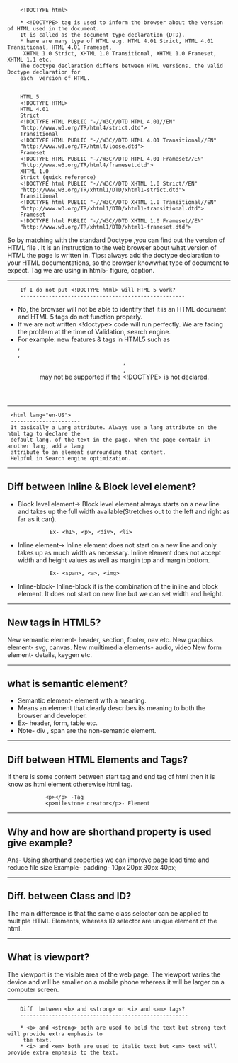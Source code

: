         <!DOCTYPE html>
              
        * <!DOCTYPE> tag is used to inform the browser about the version of HTML used in the document. 
        It is called as the document type declaration (DTD).
        * here are many type of HTML e.g. HTML 4.01 Strict, HTML 4.01 Transitional, HTML 4.01 Frameset, 
         XHTML 1.0 Strict, XHTML 1.0 Transitional, XHTML 1.0 Frameset, XHTML 1.1 etc.
        The doctype declaration differs between HTML versions. the valid Doctype declaration for        
        each  version of HTML.

        
        HTML 5
        <!DOCTYPE HTML>
        HTML 4.01
        Strict
        <!DOCTYPE HTML PUBLIC "-//W3C//DTD HTML 4.01//EN"
        "http://www.w3.org/TR/html4/strict.dtd">
        Transitional
        <!DOCTYPE HTML PUBLIC "-//W3C//DTD HTML 4.01 Transitional//EN"
        "http://www.w3.org/TR/html4/loose.dtd">
        Frameset
        <!DOCTYPE HTML PUBLIC "-//W3C//DTD HTML 4.01 Frameset//EN"
        "http://www.w3.org/TR/html4/frameset.dtd">
        XHTML 1.0
        Strict (quick reference)
        <!DOCTYPE html PUBLIC "-//W3C//DTD XHTML 1.0 Strict//EN"
        "http://www.w3.org/TR/xhtml1/DTD/xhtml1-strict.dtd">
        Transitional
        <!DOCTYPE html PUBLIC "-//W3C//DTD XHTML 1.0 Transitional//EN"
        "http://www.w3.org/TR/xhtml1/DTD/xhtml1-transitional.dtd">
        Frameset
        <!DOCTYPE html PUBLIC "-//W3C//DTD XHTML 1.0 Frameset//EN"
        "http://www.w3.org/TR/xhtml1/DTD/xhtml1-frameset.dtd">

So by matching with the standard Doctype ,you can find out the version of HTML file .
It is an instruction to the web browser about what version of HTML the page is written in.
Tips: always add the doctype declaration to your HTML documentations, so the browser knowwhat type of document to expect.
Tag we are using in html5- figure, caption.

------------------------------------------------------------------------------------------------------

        If I do not put <!DOCTYPE html> will HTML 5 work?
        ----------------------------------------------------
* No, the browser will not be able to identify that it is an HTML document and HTML 5 tags do not function properly.
* If we are not written <!doctype> code will run perfectly. We are facing the problem at the time of Validation, search engine.
* For example: new features & tags in HTML5 such as <article>,<footer>, <header>,<nav>, <section> may not be supported if the <!DOCTYPE> is not declared.

------------------------------------------------------------------------------------------------------

     <html lang="en-US">
     ----------------------
     It basically a Lang attribute. Always use a lang attribute on the html tag to declare the 
     default lang. of the text in the page. When the page contain in another lang, add a lang 
     attribute to an element surrounding that content.
     Helpful in Search engine optimization.
     
------------------------------------------------------------------------------------------------------

Diff between Inline & Block level element?
-------------------------------------------

* Block level element-> Block level element always starts on a new line and takes up the full width available(Stretches out to the left and right as far as it can).

                Ex- <h1>, <p>, <div>, <li>

* Inline element-> Inline element does not start on a new line and only takes up as much width as necessary. Inline element does not accept width and height values as well as margin top and margin bottom.

                Ex- <span>, <a>, <img>

* Inline-block- Inline-block it is the combination of the inline and block element. It does not start on new line but we can set width and height.

------------------------------------------------------------------------------------------------------

New tags in HTML5?
----------------------
New semantic element- header, section, footer, nav etc.
New graphics element- svg, canvas.
New muiltimedia elements- audio, video New form element- details, keygen etc.

------------------------------------------------------------------------------------------------------

what is semantic element?
---------------------------
* Semantic element- element with a meaning.
* Means an element that clearly describes its meaning to both the browser and developer.
* Ex- header, form, table etc.
* Note- div , span are the non-semantic element.
------------------------------------------------------------------------------------------------------

Diff between HTML Elements and Tags?
-------------------------------------
If there is some content between start tag and end tag of html then it is know as html element otherewise html tag.
               
                <p></p> -Tag
                <p>milestone creator</p>- Element

------------------------------------------------------------------------------------------------------

Why and how are shorthand property is used give example?
----------------------------------------------------------
Ans- Using shorthand properties we can improve page load time and reduce file size
Example- padding- 10px 20px 30px 40px;

------------------------------------------------------------------------------------------------------

Diff. between Class and ID?
---------------------------------
The main difference is that the same class selector can be applied to multiple HTML Elements, whereas ID selector are unique element of the html.

------------------------------------------------------------------------------------------------------
What is viewport?
-------------------
The viewport is the visible area of the web page. The viewport varies the device and will be smaller on a mobile phone whereas it will be larger on a computer screen.

------------------------------------------------------------------------------------------------------

        Diff  between <b> and <strong> or <i> and <em> tags?
        -----------------------------------------------------

        * <b> and <strong> both are used to bold the text but strong text will provide extra emphasis to 
         the text.
        * <i> and <em> both are used to italic text but <em> text will provide extra emphasis to the text.






